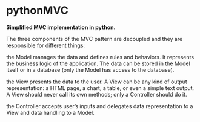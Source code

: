 # pythonMVC

**Simplified MVC implementation in python.**

The three components of the MVC pattern are decoupled and they are responsible for different things:

the Model manages the data and defines rules and behaviors. It represents the business logic of the application. The data can be stored in the Model itself or in a database (only the Model has access to the database).

the View presents the data to the user. A View can be any kind of output representation: a HTML page, a chart, a table, or even a simple text output. A View should never call its own methods; only a Controller should do it.

the Controller accepts user’s inputs and delegates data representation to a View and data handling to a Model.
